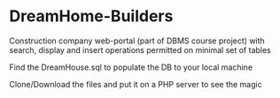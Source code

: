 # DreamHome-Builders
Construction company web-portal (part of DBMS course project) with search, display and insert operations permitted on minimal set of tables 

Find the DreamHouse.sql to populate the DB to your local machine

Clone/Download the files and put it on a PHP server to see the magic


